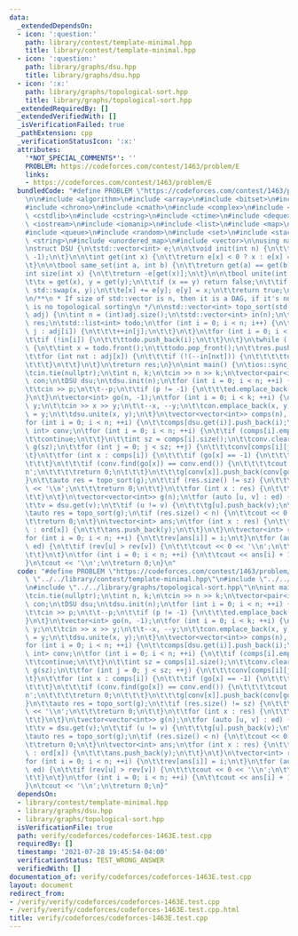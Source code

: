 ```yaml
---
data:
  _extendedDependsOn:
  - icon: ':question:'
    path: library/contest/template-minimal.hpp
    title: library/contest/template-minimal.hpp
  - icon: ':question:'
    path: library/graphs/dsu.hpp
    title: library/graphs/dsu.hpp
  - icon: ':x:'
    path: library/graphs/topological-sort.hpp
    title: library/graphs/topological-sort.hpp
  _extendedRequiredBy: []
  _extendedVerifiedWith: []
  _isVerificationFailed: true
  _pathExtension: cpp
  _verificationStatusIcon: ':x:'
  attributes:
    '*NOT_SPECIAL_COMMENTS*': ''
    PROBLEM: https://codeforces.com/contest/1463/problem/E
    links:
    - https://codeforces.com/contest/1463/problem/E
  bundledCode: "#define PROBLEM \"https://codeforces.com/contest/1463/problem/E\"\n\
    \n\n#include <algorithm>\n#include <array>\n#include <bitset>\n#include <cassert>\n\
    #include <chrono>\n#include <cmath>\n#include <complex>\n#include <cstdio>\n#include\
    \ <cstdlib>\n#include <cstring>\n#include <ctime>\n#include <deque>\n#include\
    \ <iostream>\n#include <iomanip>\n#include <list>\n#include <map>\n#include <numeric>\n\
    #include <queue>\n#include <random>\n#include <set>\n#include <stack>\n#include\
    \ <string>\n#include <unordered_map>\n#include <vector>\n\nusing namespace std;\n\
    \nstruct DSU {\n\tstd::vector<int> e;\n\n\tvoid init(int n) {\n\t\te = std::vector<int>(n,\
    \ -1);\n\t}\n\n\tint get(int x) {\n\t\treturn e[x] < 0 ? x : e[x] = get(e[x]);\n\
    \t}\n\n\tbool same_set(int a, int b) {\n\t\treturn get(a) == get(b);\n\t}\n\n\t\
    int size(int x) {\n\t\treturn -e[get(x)];\n\t}\n\n\tbool unite(int x, int y) {\n\
    \t\tx = get(x), y = get(y);\n\t\tif (x == y) return false;\n\t\tif (e[x] > e[y])\
    \ std::swap(x, y);\n\t\te[x] += e[y]; e[y] = x;\n\t\treturn true;\n\t}\n};\n\n\
    \n/**\n * If size of std::vector is n, then it is a DAG, if it's not n, then there\
    \ is no topological sorting\n */\n\nstd::vector<int> topo_sort(std::vector<std::vector<int>>\
    \ adj) {\n\tint n = (int)adj.size();\n\tstd::vector<int> in(n);\n\tstd::vector<int>\
    \ res;\n\tstd::list<int> todo;\n\tfor (int i = 0; i < n; i++) {\n\t\tfor (int\
    \ j : adj[i]) {\n\t\t\t++in[j];\n\t\t}\n\t}\n\tfor (int i = 0; i < n; i++) {\n\
    \t\tif (!in[i]) {\n\t\t\ttodo.push_back(i);\n\t\t}\n\t}\n\twhile (!todo.empty())\
    \ {\n\t\tint x = todo.front();\n\t\ttodo.pop_front();\n\t\tres.push_back(x);\n\
    \t\tfor (int nxt : adj[x]) {\n\t\t\tif (!(--in[nxt])) {\n\t\t\t\ttodo.push_back(nxt);\n\
    \t\t\t}\n\t\t}\n\t}\n\treturn res;\n}\n\nint main() {\n\tios::sync_with_stdio(false);\n\
    \tcin.tie(nullptr);\n\tint n, k;\n\tcin >> n >> k;\n\tvector<pair<int, int>> ed,\
    \ con;\n\tDSU dsu;\n\tdsu.init(n);\n\tfor (int i = 0; i < n; ++i) {\n\t\tint p;\n\
    \t\tcin >> p;\n\t\t--p;\n\t\tif (p != -1) {\n\t\t\ted.emplace_back(p, i);\n\t\t\
    }\n\t}\n\tvector<int> go(n, -1);\n\tfor (int i = 0; i < k; ++i) {\n\t\tint x,\
    \ y;\n\t\tcin >> x >> y;\n\t\t--x, --y;\n\t\tcon.emplace_back(x, y);\n\t\tgo[x]\
    \ = y;\n\t\tdsu.unite(x, y);\n\t}\n\tvector<vector<int>> comps(n), ord(n);\n\t\
    for (int i = 0; i < n; ++i) {\n\t\tcomps[dsu.get(i)].push_back(i);\n\t}\n\tmap<int,\
    \ int> conv;\n\tfor (int i = 0; i < n; ++i) {\n\t\tif (comps[i].empty()) {\n\t\
    \t\tcontinue;\n\t\t}\n\t\tint sz = comps[i].size();\n\t\tconv.clear();\n\t\tvector<vector<int>>\
    \ g(sz);\n\t\tfor (int j = 0; j < sz; ++j) {\n\t\t\tconv[comps[i][j]] = j;\n\t\
    \t}\n\t\tfor (int x : comps[i]) {\n\t\t\tif (go[x] == -1) {\n\t\t\t\tcontinue;\n\
    \t\t\t}\n\t\t\tif (conv.find(go[x]) == conv.end()) {\n\t\t\t\tcout << -1 << '\\\
    n';\n\t\t\t\treturn 0;\n\t\t\t}\n\t\t\tg[conv[x]].push_back(conv[go[x]]);\n\t\t\
    }\n\t\tauto res = topo_sort(g);\n\t\tif (res.size() != sz) {\n\t\t\tcout << 0\
    \ << '\\n';\n\t\t\treturn 0;\n\t\t}\n\t\tfor (int x : res) {\n\t\t\tord[i].push_back(comps[i][x]);\n\
    \t\t}\n\t}\n\tvector<vector<int>> g(n);\n\tfor (auto [u, v] : ed) {\n\t\tu = dsu.get(u);\n\
    \t\tv = dsu.get(v);\n\t\tif (u != v) {\n\t\t\tg[u].push_back(v);\n\t\t}\n\t}\n\
    \tauto res = topo_sort(g);\n\tif (res.size() < n) {\n\t\tcout << 0 << '\\n';\n\
    \t\treturn 0;\n\t}\n\tvector<int> ans;\n\tfor (int x : res) {\n\t\tfor (int y\
    \ : ord[x]) {\n\t\t\tans.push_back(y);\n\t\t}\n\t}\n\tvector<int> rev(n);\n\t\
    for (int i = 0; i < n; ++i) {\n\t\trev[ans[i]] = i;\n\t}\n\tfor (auto [u, v] :\
    \ ed) {\n\t\tif (rev[u] > rev[v]) {\n\t\t\tcout << 0 << '\\n';\n\t\t\treturn 0;\n\
    \t\t}\n\t}\n\tfor (int i = 0; i < n; ++i) {\n\t\tcout << ans[i] + 1 << ' ';\n\t\
    }\n\tcout << '\\n';\n\treturn 0;\n}\n"
  code: "#define PROBLEM \"https://codeforces.com/contest/1463/problem/E\"\n\n#include\
    \ \"../../library/contest/template-minimal.hpp\"\n#include \"../../library/graphs/dsu.hpp\"\
    \n#include \"../../library/graphs/topological-sort.hpp\"\n\nint main() {\n\tios::sync_with_stdio(false);\n\
    \tcin.tie(nullptr);\n\tint n, k;\n\tcin >> n >> k;\n\tvector<pair<int, int>> ed,\
    \ con;\n\tDSU dsu;\n\tdsu.init(n);\n\tfor (int i = 0; i < n; ++i) {\n\t\tint p;\n\
    \t\tcin >> p;\n\t\t--p;\n\t\tif (p != -1) {\n\t\t\ted.emplace_back(p, i);\n\t\t\
    }\n\t}\n\tvector<int> go(n, -1);\n\tfor (int i = 0; i < k; ++i) {\n\t\tint x,\
    \ y;\n\t\tcin >> x >> y;\n\t\t--x, --y;\n\t\tcon.emplace_back(x, y);\n\t\tgo[x]\
    \ = y;\n\t\tdsu.unite(x, y);\n\t}\n\tvector<vector<int>> comps(n), ord(n);\n\t\
    for (int i = 0; i < n; ++i) {\n\t\tcomps[dsu.get(i)].push_back(i);\n\t}\n\tmap<int,\
    \ int> conv;\n\tfor (int i = 0; i < n; ++i) {\n\t\tif (comps[i].empty()) {\n\t\
    \t\tcontinue;\n\t\t}\n\t\tint sz = comps[i].size();\n\t\tconv.clear();\n\t\tvector<vector<int>>\
    \ g(sz);\n\t\tfor (int j = 0; j < sz; ++j) {\n\t\t\tconv[comps[i][j]] = j;\n\t\
    \t}\n\t\tfor (int x : comps[i]) {\n\t\t\tif (go[x] == -1) {\n\t\t\t\tcontinue;\n\
    \t\t\t}\n\t\t\tif (conv.find(go[x]) == conv.end()) {\n\t\t\t\tcout << -1 << '\\\
    n';\n\t\t\t\treturn 0;\n\t\t\t}\n\t\t\tg[conv[x]].push_back(conv[go[x]]);\n\t\t\
    }\n\t\tauto res = topo_sort(g);\n\t\tif (res.size() != sz) {\n\t\t\tcout << 0\
    \ << '\\n';\n\t\t\treturn 0;\n\t\t}\n\t\tfor (int x : res) {\n\t\t\tord[i].push_back(comps[i][x]);\n\
    \t\t}\n\t}\n\tvector<vector<int>> g(n);\n\tfor (auto [u, v] : ed) {\n\t\tu = dsu.get(u);\n\
    \t\tv = dsu.get(v);\n\t\tif (u != v) {\n\t\t\tg[u].push_back(v);\n\t\t}\n\t}\n\
    \tauto res = topo_sort(g);\n\tif (res.size() < n) {\n\t\tcout << 0 << '\\n';\n\
    \t\treturn 0;\n\t}\n\tvector<int> ans;\n\tfor (int x : res) {\n\t\tfor (int y\
    \ : ord[x]) {\n\t\t\tans.push_back(y);\n\t\t}\n\t}\n\tvector<int> rev(n);\n\t\
    for (int i = 0; i < n; ++i) {\n\t\trev[ans[i]] = i;\n\t}\n\tfor (auto [u, v] :\
    \ ed) {\n\t\tif (rev[u] > rev[v]) {\n\t\t\tcout << 0 << '\\n';\n\t\t\treturn 0;\n\
    \t\t}\n\t}\n\tfor (int i = 0; i < n; ++i) {\n\t\tcout << ans[i] + 1 << ' ';\n\t\
    }\n\tcout << '\\n';\n\treturn 0;\n}"
  dependsOn:
  - library/contest/template-minimal.hpp
  - library/graphs/dsu.hpp
  - library/graphs/topological-sort.hpp
  isVerificationFile: true
  path: verify/codeforces/codeforces-1463E.test.cpp
  requiredBy: []
  timestamp: '2021-07-28 19:45:54-04:00'
  verificationStatus: TEST_WRONG_ANSWER
  verifiedWith: []
documentation_of: verify/codeforces/codeforces-1463E.test.cpp
layout: document
redirect_from:
- /verify/verify/codeforces/codeforces-1463E.test.cpp
- /verify/verify/codeforces/codeforces-1463E.test.cpp.html
title: verify/codeforces/codeforces-1463E.test.cpp
---
```

